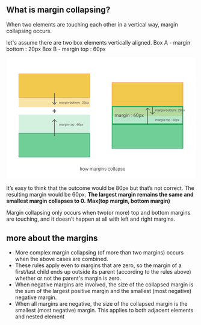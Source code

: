 ## What is margin collapsing?

When two elements are touching each other in a vertical way, margin collapsing occurs.

let's assume there are two box elements vertically aligned.
Box A - margin bottom : 20px 
Box B - margin top : 60px

![margin-collapse](images/margin-collapse.png "margin collapse explain")

It’s easy to think that the outcome would be 80px but that’s not correct. The resulting margin would be 60px.
**The largest margin remains the same and smallest margin collapses to 0.**
**Max(top margin, bottom margin)**

Margin collapsing only occurs when two(or more) top and bottom margins are touching, and it doesn’t happen at all with left and right margins.

## more about the margins
- More complex margin collapsing (of more than two margins) occurs when the above cases are combined.
- These rules apply even to margins that are zero, so the margin of a first/last child ends up outside its parent (according to the rules above) whether or not the parent's margin is zero.
- When negative margins are involved, the size of the collapsed margin is the sum of the largest positive margin and the smallest (most negative) negative margin.
- When all margins are negative, the size of the collapsed margin is the smallest (most negative) margin. This applies to both adjacent elements and nested element